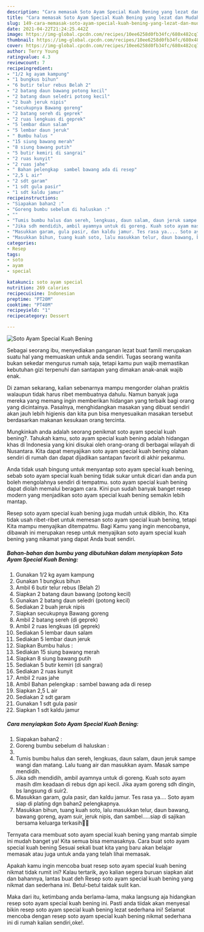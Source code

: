 ```yaml
---
description: "Cara memasak Soto Ayam Special Kuah Bening yang lezat dan Mudah Dibuat"
title: "Cara memasak Soto Ayam Special Kuah Bening yang lezat dan Mudah Dibuat"
slug: 149-cara-memasak-soto-ayam-special-kuah-bening-yang-lezat-dan-mudah-dibuat
date: 2021-04-22T21:24:25.442Z
image: https://img-global.cpcdn.com/recipes/10ee6258d0fb34fc/680x482cq70/soto-ayam-special-kuah-bening-foto-resep-utama.jpg
thumbnail: https://img-global.cpcdn.com/recipes/10ee6258d0fb34fc/680x482cq70/soto-ayam-special-kuah-bening-foto-resep-utama.jpg
cover: https://img-global.cpcdn.com/recipes/10ee6258d0fb34fc/680x482cq70/soto-ayam-special-kuah-bening-foto-resep-utama.jpg
author: Terry Young
ratingvalue: 4.3
reviewcount: 7
recipeingredient:
- "1/2 kg ayam kampung"
- "1 bungkus bihun"
- "6 butir telur rebus Belah 2"
- "2 batang daun bawang potong kecil"
- "2 batang daun seledri potong kecil"
- "2 buah jeruk nipis"
- "secukupnya Bawang goreng"
- "2 batang sereh di geprek"
- "2 ruas lengkuas di geprek"
- "5 lembar daun salam"
- "5 lembar daun jeruk"
- " Bumbu halus "
- "15 siung bawang merah"
- "8 siung bawang putih"
- "5 butir kemiri di sangrai"
- "2 ruas kunyit"
- "2 ruas jahe"
- " Bahan pelengkap  sambel bawang ada di resep"
- "2,5 L air"
- "2 sdt garam"
- "1 sdt gula pasir"
- "1 sdt kaldu jamur"
recipeinstructions:
- "Siapakan bahan2 :"
- "Goreng bumbu sebelum di haluskan :"
- ""
- "Tumis bumbu halus dan sereh, lengkuas, daun salam, daun jeruk sampe wangi dan matang. Lalu tuang air dan masukkan ayam. Masak sampe mendidih."
- "Jika sdh mendidih, ambil ayamnya untuk di goreng. Kuah soto ayam masih dlm keadaan di rebus dgn api kecil. Jika ayam goreng sdh dingin, bs langsung di suir2."
- "Masukkan garam, gula pasir, dan kaldu jamur. Tes rasa ya.... Soto ayam siap di plating dgn bahan2 pelengkapnya."
- "Masukkan bihun, tuang kuah soto, lalu masukkan telur, daun bawang, bawang goreng, ayam suir, jeruk nipis, dan sambel.....siap di sajikan bersama keluarga terkasih🙏😍"
categories:
- Resep
tags:
- soto
- ayam
- special

katakunci: soto ayam special 
nutrition: 269 calories
recipecuisine: Indonesian
preptime: "PT20M"
cooktime: "PT40M"
recipeyield: "1"
recipecategory: Dessert

---
```



![Soto Ayam Special Kuah Bening](https://img-global.cpcdn.com/recipes/10ee6258d0fb34fc/680x482cq70/soto-ayam-special-kuah-bening-foto-resep-utama.jpg)

Sebagai seorang ibu, menyediakan panganan lezat buat famili merupakan suatu hal yang memuaskan untuk anda sendiri. Tugas seorang  wanita bukan sekedar mengurus rumah saja, tetapi kamu pun wajib memastikan kebutuhan gizi terpenuhi dan santapan yang dimakan anak-anak wajib enak.

Di zaman  sekarang, kalian sebenarnya mampu mengorder olahan praktis walaupun tidak harus ribet membuatnya dahulu. Namun banyak juga mereka yang memang ingin memberikan hidangan yang terbaik bagi orang yang dicintainya. Pasalnya, menghidangkan masakan yang dibuat sendiri akan jauh lebih higienis dan kita pun bisa menyesuaikan masakan tersebut berdasarkan makanan kesukaan orang tercinta. 



Mungkinkah anda adalah seorang penikmat soto ayam special kuah bening?. Tahukah kamu, soto ayam special kuah bening adalah hidangan khas di Indonesia yang kini disukai oleh orang-orang di berbagai wilayah di Nusantara. Kita dapat menyajikan soto ayam special kuah bening olahan sendiri di rumah dan dapat dijadikan santapan favorit di akhir pekanmu.

Anda tidak usah bingung untuk menyantap soto ayam special kuah bening, sebab soto ayam special kuah bening tidak sukar untuk dicari dan anda pun boleh mengolahnya sendiri di tempatmu. soto ayam special kuah bening dapat diolah memalui beragam cara. Kini pun sudah banyak banget resep modern yang menjadikan soto ayam special kuah bening semakin lebih mantap.

Resep soto ayam special kuah bening juga mudah untuk dibikin, lho. Kita tidak usah ribet-ribet untuk memesan soto ayam special kuah bening, tetapi Kita mampu menyajikan ditempatmu. Bagi Kamu yang ingin mencobanya, dibawah ini merupakan resep untuk menyajikan soto ayam special kuah bening yang nikamat yang dapat Anda buat sendiri.

<!--inarticleads1-->

##### Bahan-bahan dan bumbu yang dibutuhkan dalam menyiapkan Soto Ayam Special Kuah Bening:

1. Gunakan 1/2 kg ayam kampung
1. Gunakan 1 bungkus bihun
1. Ambil 6 butir telur rebus (Belah 2)
1. Siapkan 2 batang daun bawang (potong kecil)
1. Gunakan 2 batang daun seledri (potong kecil)
1. Sediakan 2 buah jeruk nipis
1. Siapkan secukupnya Bawang goreng
1. Ambil 2 batang sereh (di geprek)
1. Ambil 2 ruas lengkuas (di geprek)
1. Sediakan 5 lembar daun salam
1. Sediakan 5 lembar daun jeruk
1. Siapkan  Bumbu halus :
1. Sediakan 15 siung bawang merah
1. Siapkan 8 siung bawang putih
1. Sediakan 5 butir kemiri (di sangrai)
1. Sediakan 2 ruas kunyit
1. Ambil 2 ruas jahe
1. Ambil  Bahan pelengkap : sambel bawang ada di resep
1. Siapkan 2,5 L air
1. Sediakan 2 sdt garam
1. Gunakan 1 sdt gula pasir
1. Siapkan 1 sdt kaldu jamur




<!--inarticleads2-->

##### Cara menyiapkan Soto Ayam Special Kuah Bening:

1. Siapakan bahan2 :
1. Goreng bumbu sebelum di haluskan :
1. 
1. Tumis bumbu halus dan sereh, lengkuas, daun salam, daun jeruk sampe wangi dan matang. Lalu tuang air dan masukkan ayam. Masak sampe mendidih.
1. Jika sdh mendidih, ambil ayamnya untuk di goreng. Kuah soto ayam masih dlm keadaan di rebus dgn api kecil. Jika ayam goreng sdh dingin, bs langsung di suir2.
1. Masukkan garam, gula pasir, dan kaldu jamur. Tes rasa ya.... Soto ayam siap di plating dgn bahan2 pelengkapnya.
1. Masukkan bihun, tuang kuah soto, lalu masukkan telur, daun bawang, bawang goreng, ayam suir, jeruk nipis, dan sambel.....siap di sajikan bersama keluarga terkasih🙏😍




Ternyata cara membuat soto ayam special kuah bening yang mantab simple ini mudah banget ya! Kita semua bisa memasaknya. Cara buat soto ayam special kuah bening Sesuai sekali buat kita yang baru akan belajar memasak atau juga untuk anda yang telah lihai memasak.

Apakah kamu ingin mencoba buat resep soto ayam special kuah bening nikmat tidak rumit ini? Kalau tertarik, ayo kalian segera buruan siapkan alat dan bahannya, lantas buat deh Resep soto ayam special kuah bening yang nikmat dan sederhana ini. Betul-betul taidak sulit kan. 

Maka dari itu, ketimbang anda berlama-lama, maka langsung aja hidangkan resep soto ayam special kuah bening ini. Pasti anda tiidak akan menyesal bikin resep soto ayam special kuah bening lezat sederhana ini! Selamat mencoba dengan resep soto ayam special kuah bening nikmat sederhana ini di rumah kalian sendiri,oke!.

